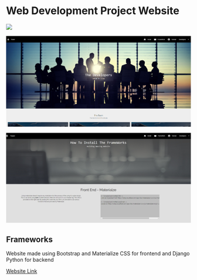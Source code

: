 # Web Development Project Website

![](screenshots/pic1.png)

![](screenshots/pic2.png)

![](screenshots/pic3.png)

## Frameworks

Website made using Bootstrap and Materialize CSS for frontend and Django Python for backend

[Website Link](https://jenil-vekaria.github.io/Final_WebDev_Website/)

